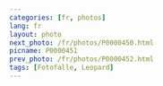 ```yaml
---
categories: [fr, photos]
lang: fr
layout: photo
next_photo: /fr/photos/P0000450.html
picname: P0000451
prev_photo: /fr/photos/P0000452.html
tags: [Fotofalle, Leopard]
---
```

